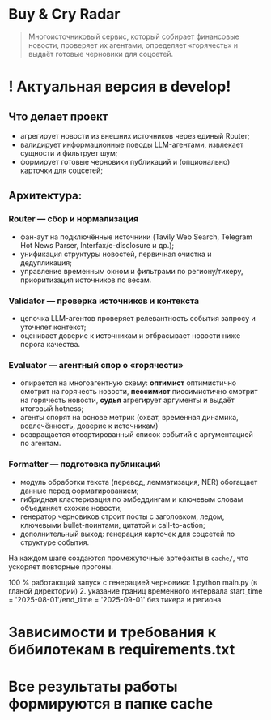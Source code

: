 # Buy & Cry Radar

> Многоисточниковый сервис, который собирает финансовые новости, проверяет их агентами, определяет «горячесть» и выдаёт готовые черновики для соцсетей.
# ! Актуальная версия в develop! 
## Что делает проект
- агрегирует новости из внешних источников через единый Router;
- валидирует информационные поводы LLM-агентами, извлекает сущности и фильтрует шум;
- формирует готовые черновики публикаций и (опционально) карточки для соцсетей;

## Архитектура:

### Router — сбор и нормализация
- фан-аут на подключённые источники (Tavily Web Search, Telegram Hot News Parser, Interfax/e-disclosure и др.);
- унификация структуры новостей, первичная очистка и дедупликация;
- управление временным окном и фильтрами по региону/тикеру, приоритизация источников по весам.

### Validator — проверка источников и контекста
- цепочка LLM-агентов проверяет релевантность события запросу и уточняет контекст;
- оценивает доверие к источникам и отбрасывает новости ниже порога качества.

### Evaluator — агентный спор о «горячести»
- опирается на многоагентную схему: **оптимист** оптимистично смотрит на горячесть новости, **пессимист** писсимистично смотрит на горячесть новости, **судья** агрегирует аргументы и выдаёт итоговый hotness;
- агенты спорят на основе метрик (охват, временная динамика, вовлечённость, доверие к источникам) 
- возвращается отсортированный список событий с аргументацией по агентам.

### Formatter — подготовка публикаций
- модуль обработки текста (перевод, лемматизация, NER) обогащает данные перед форматированием;
- гибридная кластеризация по эмбеддингам и ключевым словам объединяет схожие новости;
- генератор черновиков строит посты с заголовком, ледом, ключевыми bullet-поинтами, цитатой и call-to-action;
- дополнительный выход: генерация карточек для соцсетей по структуре события.


На каждом шаге создаются промежуточные артефакты в `cache/`, что ускоряет повторные прогоны.

100 % работающий запуск c генерацией черновика:
1.python main.py (в гланой директории)
2. указание границ временного интервала start_time = '2025-08-01'/end_time = '2025-09-01' без тикера и региона

# Зависимости и требования к бибилотекам в requirements.txt
# Все результаты работы формируются в папке cache

